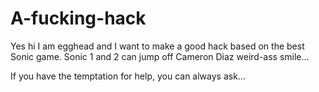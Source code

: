 # A-fucking-hack
Yes hi I am egghead and I want to make a good hack based on the best Sonic game. Sonic 1 and 2 can jump off Cameron Diaz weird-ass smile...


If you have the temptation for help, you can always ask...
